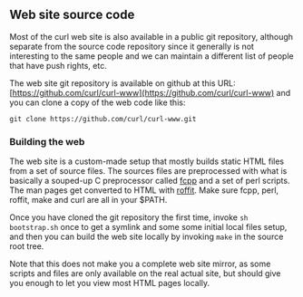 ## Web site source code

Most of the curl web site is also available in a public git repository,
although separate from the source code repository since it generally is not
interesting to the same people and we can maintain a different list of people
that have push rights, etc.

The web site git repository is available on github at this URL:
[https://github.com/curl/curl-www](https://github.com/curl/curl-www) and
you can clone a copy of the web code like this:

    git clone https://github.com/curl/curl-www.git

### Building the web

The web site is a custom-made setup that mostly builds static HTML files from
a set of source files. The sources files are preprocessed with what is
basically a souped-up C preprocessor called
[fcpp](https://daniel.haxx.se/projects/fcpp/) and a set of perl scripts. The
man pages get converted to HTML with
[roffit](https://daniel.haxx.se/projects/roffit/). Make sure fcpp, perl,
roffit, make and curl are all in your $PATH.

Once you have cloned the git repository the first time, invoke `sh
bootstrap.sh` once to get a symlink and some some initial local files setup,
and then you can build the web site locally by invoking `make` in the source
root tree.

Note that this does not make you a complete web site mirror, as some scripts
and files are only available on the real actual site, but should give you
enough to let you view most HTML pages locally.
